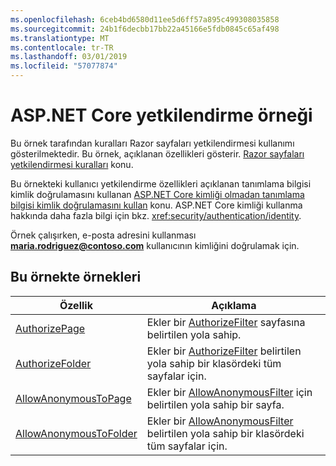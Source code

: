 ```yaml
---
ms.openlocfilehash: 6ceb4bd6580d11ee5d6ff57a895c499308035858
ms.sourcegitcommit: 24b1f6decbb17bb22a45166e5fdb0845c65af498
ms.translationtype: MT
ms.contentlocale: tr-TR
ms.lasthandoff: 03/01/2019
ms.locfileid: "57077874"
---
```

# <a name="aspnet-core-authorization-sample"></a>ASP.NET Core yetkilendirme örneği

Bu örnek tarafından kuralları Razor sayfaları yetkilendirmesi kullanımı gösterilmektedir. Bu örnek, açıklanan özellikleri gösterir. [Razor sayfaları yetkilendirmesi kuralları](https://docs.microsoft.com/aspnet/core/security/authorization/razor-pages-authorization) konu.

Bu örnekteki kullanıcı yetkilendirme özellikleri açıklanan tanımlama bilgisi kimlik doğrulamasını kullanan [ASP.NET Core kimliği olmadan tanımlama bilgisi kimlik doğrulamasını kullan](https://docs.microsoft.com/aspnet/core/security/authentication/cookie) konu. ASP.NET Core kimliği kullanma hakkında daha fazla bilgi için bkz. <xref:security/authentication/identity>.

Örnek çalışırken, e-posta adresini kullanması **maria.rodriguez@contoso.com** kullanıcının kimliğini doğrulamak için.

## <a name="examples-in-this-sample"></a>Bu örnekte örnekleri

| Özellik | Açıklama |
| --- | --- |
| [AuthorizePage](https://docs.microsoft.com/dotnet/api/microsoft.extensions.dependencyinjection.pageconventioncollectionextensions.authorizepage) | Ekler bir [AuthorizeFilter](https://docs.microsoft.com/dotnet/api/microsoft.aspnetcore.mvc.authorization.authorizefilter) sayfasına belirtilen yola sahip. |
| [AuthorizeFolder](https://docs.microsoft.com/dotnet/api/microsoft.extensions.dependencyinjection.pageconventioncollectionextensions.authorizefolder) | Ekler bir [AuthorizeFilter](https://docs.microsoft.com/dotnet/api/microsoft.aspnetcore.mvc.authorization.authorizefilter) belirtilen yola sahip bir klasördeki tüm sayfalar için. |
| [AllowAnonymousToPage](https://docs.microsoft.com/dotnet/api/microsoft.extensions.dependencyinjection.pageconventioncollectionextensions.allowanonymoustopage) | Ekler bir [AllowAnonymousFilter](https://docs.microsoft.com/dotnet/api/microsoft.aspnetcore.mvc.authorization.allowanonymousfilter) için belirtilen yola sahip bir sayfa. |
| [AllowAnonymousToFolder](https://docs.microsoft.com/dotnet/api/microsoft.extensions.dependencyinjection.pageconventioncollectionextensions.allowanonymoustofolder) | Ekler bir [AllowAnonymousFilter](https://docs.microsoft.com/dotnet/api/microsoft.aspnetcore.mvc.authorization.allowanonymousfilter) belirtilen yola sahip bir klasördeki tüm sayfalar için. |
